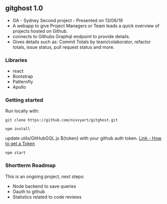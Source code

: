 ## gitghost 1.0
- GA - Sydney Second project - Presented on 13/06/19
- A webapp to give Project Managers or Team leads a quick overview of projects hosted on Github.
- connects to Githubs Graphql endpoint to provide details.
- Gives details such as: Commit Totals by team/colaborator, refactor totals, issue status, pull request status and more.

### Libraries
- react
- Bootstrap
- Patternfly
- Apollo

### Getting started
Run locally with:

`git clone https://github.com/nivvyart/gitghost.git`

`npm install`

update utils/GitHubGQL.js ${token} with your github auth token.  [Link - How to get a Token](https://help.github.com/en/articles/creating-a-personal-access-token-for-the-command-line)

`npm start`

### Shortterm Roadmap
This is an ongoing project, next steps:

- Node backend to save queries
- Oauth to github
- Statistics related to code reviews
